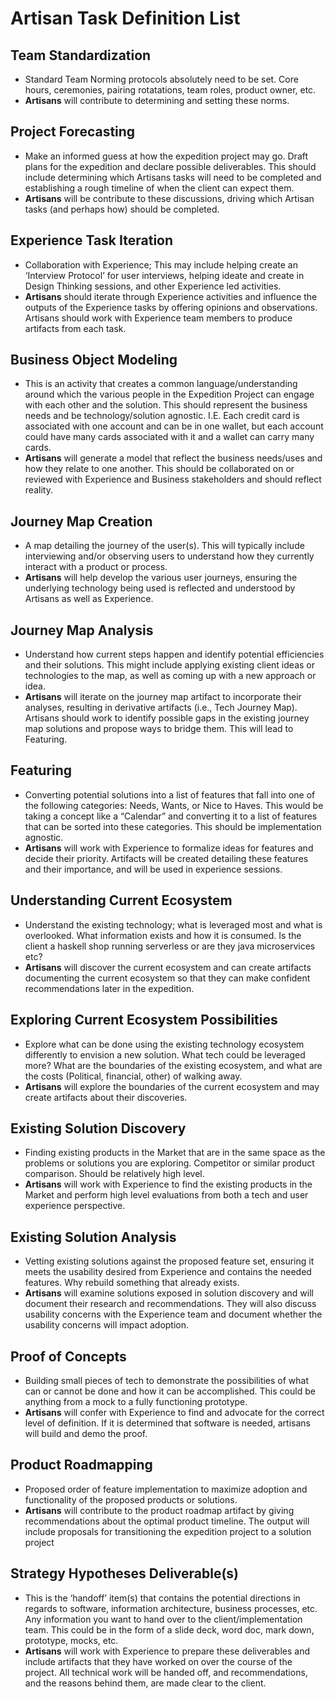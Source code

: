 # Artisan Task Definition List

## Team Standardization
- Standard Team Norming protocols absolutely need to be set. Core hours, ceremonies, pairing rotatations, team roles, product owner, etc.
- **Artisans** will contribute to determining and setting these norms.

## Project Forecasting
- Make an informed guess at how the expedition project may go. Draft plans for the expedition and declare possible deliverables. This should include determining which Artisans tasks will need to be completed and establishing a rough timeline of when the client can expect them. 
- **Artisans** will be contribute to these discussions, driving which Artisan tasks (and perhaps how) should be completed. 

## Experience Task Iteration
- Collaboration with Experience; This may include helping create an ‘Interview Protocol’ for user interviews, helping ideate and create in Design Thinking sessions, and other Experience led activities. 
- **Artisans** should iterate through Experience activities and influence the outputs of the Experience tasks by offering opinions and observations. Artisans should work with Experience team members to produce artifacts from each task. 

## Business Object Modeling
- This is an activity that creates a common language/understanding around which the various people in the Expedition Project can engage with each other and the solution. This should represent the business needs and be technology/solution agnostic. I.E. Each credit card is associated with one account and can be in one wallet, but each account could have many cards associated with it and a wallet can carry many cards.
- **Artisans** will generate a model that reflect the business needs/uses and how they relate to one another. This should be collaborated on or reviewed with Experience and Business stakeholders and should reflect reality. 

## Journey Map Creation
- A map detailing the journey of the user(s). This will typically include interviewing and/or observing users to understand how they currently interact with a product or process. 
- **Artisans** will help develop the various user journeys, ensuring the underlying technology being used is reflected and understood by Artisans as well as Experience. 

## Journey Map Analysis
- Understand how current steps happen and identify potential efficiencies and their solutions. This might include applying existing client ideas or technologies to the map, as well as coming up with a new approach or idea.
- **Artisans** will iterate on the journey map artifact to incorporate their analyses, resulting in derivative artifacts (i.e., Tech Journey Map). Artisans should work to identify possible gaps in the existing journey map solutions and propose ways to bridge them. This will lead to Featuring.

## Featuring
- Converting potential solutions into a list of features that fall into one of the following categories: Needs, Wants, or Nice to Haves. This would be taking a concept like a  “Calendar” and converting it to a list of features that can be sorted into these categories. This should be implementation agnostic.
- **Artisans** will work with Experience to formalize ideas for features and decide their priority. Artifacts will be created detailing these features and their importance, and will be used in experience sessions. 

## Understanding Current Ecosystem
- Understand the existing technology; what is leveraged most and what is overlooked. What information exists and how it is consumed. Is the client a haskell shop running serverless or are they java microservices etc? 
- **Artisans** will discover the current ecosystem and can create artifacts documenting the current ecosystem so that they can make confident recommendations later in the expedition.

## Exploring Current Ecosystem Possibilities
- Explore what can be done using the existing technology ecosystem differently to envision a new solution. What tech could be leveraged more? What are the boundaries of the existing ecosystem, and what are the costs (Political, financial, other) of walking away. 
- **Artisans** will explore the boundaries of the current ecosystem and may create artifacts about their discoveries.

## Existing Solution Discovery
- Finding existing products in the Market that are in the same space as the problems or solutions you are exploring. Competitor or similar product comparison. Should be relatively high level.
- **Artisans** will work with Experience to find the existing products in the Market and perform high level evaluations from both a tech and user experience perspective. 

## Existing Solution Analysis
- Vetting existing solutions against the proposed feature set, ensuring it meets the usability desired from Experience and contains the needed features. Why rebuild something that already exists. 
- **Artisans** will examine solutions exposed in solution discovery and will document their research and recommendations. They will also discuss usability concerns with the Experience team and document whether the usability concerns will impact adoption.

## Proof of Concepts
- Building small pieces of tech to demonstrate the possibilities of what can or cannot be done and how it can be accomplished. This could be anything from a mock to a fully functioning prototype.
- **Artisans** will confer with Experience to find and advocate for the correct level of definition. If it is determined that software is needed, artisans will build and demo the proof.

## Product Roadmapping
- Proposed order of feature implementation to maximize adoption and functionality of the proposed products or solutions. 
- **Artisans** will contribute to the product roadmap artifact by giving recommendations about the optimal product timeline. The output will include proposals for transitioning the expedition project to a solution project

## Strategy Hypotheses Deliverable(s)
- This is the ‘handoff’ item(s) that contains the potential directions in regards to software, information architecture, business processes, etc. Any information you want to hand over to the client/implementation team. This could be in the form of a slide deck, word doc, mark down, prototype, mocks, etc.
- **Artisans** will work with Experience to prepare these deliverables and include artifacts that they have worked on over the course of the project. All technical work will be handed off, and recommendations, and the reasons behind them, are made clear to the client.